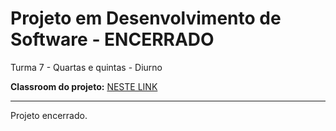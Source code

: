 # Projeto em Desenvolvimento de Software - ENCERRADO

Turma 7 - Quartas e quintas - Diurno

**Classroom do projeto:** [NESTE LINK](https://classroom.google.com/c/NDg4ODEyMTYwNjI5?cjc=ygulonw)

---

Projeto encerrado.
